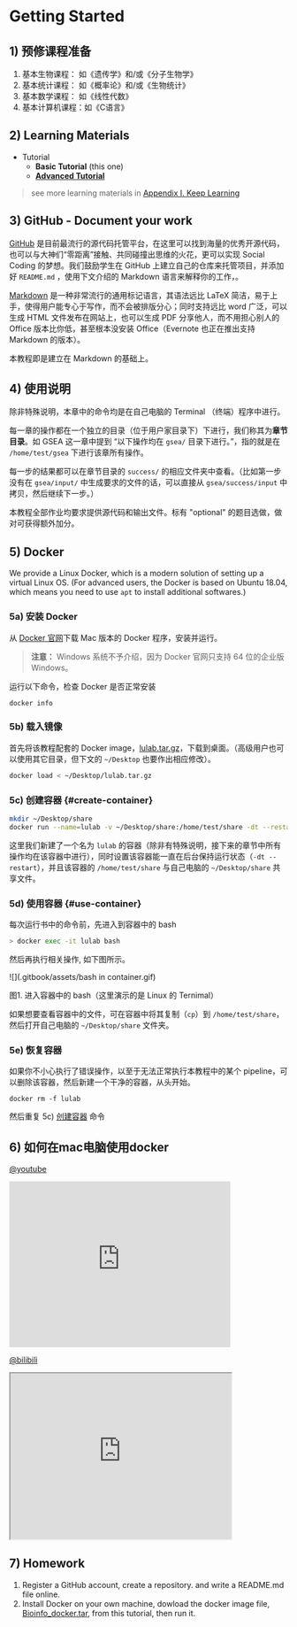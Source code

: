 # Getting Started

## 1) 预修课程准备

1. 基本生物课程：    如《遗传学》和/或《分子生物学》
2. 基本统计课程：    如《概率论》和/或《生物统计》
3. 基本数学课程：    如《线性代数》
4. 基本计算机课程：如《C语言》

## 2) Learning Materials

* Tutorial 
  * **Basic Tutorial** (this one) 
  * **[Advanced Tutorial](https://lulab.gitbook.io/training)**

> see more learning materials in [Appendix I. Keep Learning](https://lulab.gitbooks.io/teaching/content/appendix/appendix1.more.html)

## 3) GitHub - Document your work 

[GitHub](https://github.com/lulab/Shared) 是目前最流行的源代码托管平台，在这里可以找到海量的优秀开源代码，也可以与大神们“零距离”接触、共同碰撞出思维的火花，更可以实现 Social Coding 的梦想。我们鼓励学生在 GitHub 上建立自己的仓库来托管项目，并添加好 `README.md` ，使用下文介绍的 Markdown 语言来解释你的工作，。

[Markdown](https://github.com/adam-p/markdown-here/wiki/Markdown-Cheatsheet) 是一种非常流行的通用标记语言，其语法远比 LaTeX 简洁，易于上手，使得用户能专心于写作，而不会被排版分心；同时支持远比 word 广泛，可以生成 HTML 文件发布在网站上，也可以生成 PDF 分享他人，而不用担心别人的 Office 版本比你低，甚至根本没安装 Office（Evernote 也正在推出支持 Markdown 的版本）。

本教程即是建立在 Markdown 的基础上。

## 4) 使用说明

除非特殊说明，本章中的命令均是在自己电脑的 Terminal （终端）程序中进行。

每一章的操作都在一个独立的目录（位于用户家目录下）下进行，我们称其为**章节目录**。如 GSEA 这一章中提到 “以下操作均在 `gsea/` 目录下进行。”，指的就是在 `/home/test/gsea` 下进行该章所有操作。

每一步的结果都可以在章节目录的 `success/` 的相应文件夹中查看。（比如第一步没有在 `gsea/input/` 中生成要求的文件的话，可以直接从 `gsea/success/input` 中拷贝，然后继续下一步。）

本教程全部作业均要求提供源代码和输出文件。标有 "optional" 的题目选做，做对可获得额外加分。

## 5) Docker

We provide a Linux Docker, which is a modern solution of setting up a virtual Linux OS. (For advanced users, the Docker is based on Ubuntu 18.04, which means you need to use `apt` to install additional softwares.)

### 5a) 安装 Docker

从 [Docker 官网](https://www.docker.com/get-docker)下载 Mac 版本的 Docker 程序，安装并运行。

> **注意：** Windows 系统不予介绍，因为 Docker 官网只支持 64 位的企业版 Windows。

运行以下命令，检查 Docker 是否正常安装

```
docker info
```

### 5b) 载入镜像

首先将该教程配套的 Docker image，[lulab.tar.gz](https://cloud.tsinghua.edu.cn/f/9880ab2c56104b858173/)，下载到桌面。（高级用户也可以使用其它目录，但下文的 `~/Desktop` 也要作出相应修改）。

```bash
docker load < ~/Desktop/lulab.tar.gz
```

### 5c) 创建容器 {#create-container}

```bash
mkdir ~/Desktop/share
docker run --name=lulab -v ~/Desktop/share:/home/test/share -dt --restart unless-stopped lulab
```

这里我们新建了一个名为 `lulab` 的容器（除非有特殊说明，接下来的章节中所有操作均在该容器中进行），同时设置该容器能一直在后台保持运行状态（`-dt --restart`），并且该容器的 `/home/test/share` 与自己电脑的 `~/Desktop/share` 共享文件。

### 5d) 使用容器 {#use-container}
每次运行书中的命令前，先进入到容器中的 bash 

```bash
> docker exec -it lulab bash
``` 

然后再执行相关操作, 如下图所示。

![](.gitbook/assets/bash in container.gif)

图1. 进入容器中的 bash（这里演示的是 Linux 的 Ternimal）

如果想要查看容器中的文件，可在容器中将其复制（`cp`）到 `/home/test/share`，然后打开自己电脑的 `~/Desktop/share` 文件夹。

### 5e) 恢复容器

如果你不小心执行了错误操作，以至于无法正常执行本教程中的某个 pipeline，可以删除该容器，然后新建一个干净的容器，从头开始。

`docker rm -f lulab`

然后重复 5c) [创建容器](#create-container) 命令


## 6) 如何在mac电脑使用docker

[@youtube](https://youtu.be/c1ldhV7dAhg)   
<iframe width="400" height="300" src="https://www.youtube.com/embed/c1ldhV7dAhg" frameborder="0" allow="autoplay; encrypted-media" allowfullscreen></iframe> 

[@bilibili](https://www.bilibili.com/video/av30426956/)   
<iframe width="400" height="300" src="https://player.bilibili.com/player.html?aid=30426956&cid=53094338&page=1" allowfullscreen></iframe>



## 7) Homework

1. Register a GitHub account, create a repository. and write a README.md file online.
2. Install Docker on your own machine, dowload the docker image file, [Bioinfo_docker.tar](https://cloud.tsinghua.edu.cn/f/fef06408bbc446f6bb6e/?dl=1), from this tutorial, then run it. 


